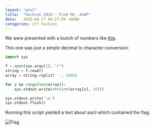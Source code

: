 ```yaml
---
layout: "post"
title:  "Hackcon 2018 – Find Me, ASAP"
date:   2018-08-17 04:27:04 +0000
categories: ctf hackcon
---
```


We were presented with a bunch of numbers like [this](https://pastebin.com/gWZr5pz9).

This one was just a simple decimal to character conversion:

```python
import sys

f = open(sys.argv[1], "r")
string = f.read()
array = string.rsplit(' ', 5000)

for z in range(len(array)):
    sys.stdout.write(chr(int(array[z], 10)))

sys.stdout.write('\n')
sys.stdout.flush()
```

Running this script yielded a text about ascii which contained the flag: 

![Flag](/{{site.baseurl}}/assets/ctf/hackcon/findMe/flag.png)
